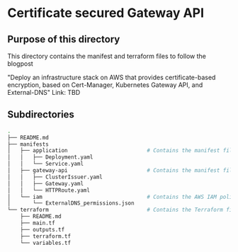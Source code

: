 # Certificate secured Gateway API

## Purpose of this directory

This directory contains the manifest and terraform files to follow the blogpost

"Deploy an infrastructure stack on AWS that provides certificate-based encryption, based on Cert-Manager, Kubernetes Gateway API, and External-DNS" Link: TBD

## Subdirectories

```bash
.
├── README.md
├── manifests
│   ├── application                         # Contains the manifest files for the test application that will make use of the certificate secured Gateway API resource
│   │   ├── Deployment.yaml
│   │   └── Service.yaml
│   ├── gateway-api                         # Contains the manifest files for the Gateway API resources
│   │   ├── ClusterIssuer.yaml
│   │   ├── Gateway.yaml
│   │   └── HTTPRoute.yaml
│   └── iam                                 # Contains the AWS IAM policy definition file for the IAM role that will be linked to the External-DNS service account
│       └── ExternalDNS_permissions.json
└── terraform                               # Contains the Terraform files to deploy a testcluster to AWS
    ├── README.md
    ├── main.tf
    ├── outputs.tf
    ├── terraform.tf
    └── variables.tf
```

